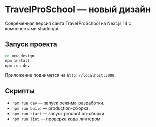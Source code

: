 # TravelProSchool — новый дизайн

Современная версия сайта TravelProSchool на Next.js 14 с компонентами shadcn/ui.

## Запуск проекта

```bash
cd new-design
npm install
npm run dev
```

Приложение поднимется на `http://localhost:3000`.

## Скрипты

- `npm run dev` — запуск режима разработки.
- `npm run build` — production-сборка.
- `npm run start` — запуск production-сборки.
- `npm run lint` — проверка кода линтером.
